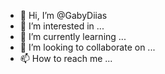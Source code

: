 - 👋 Hi, I’m @GabyDiias
- 👀 I’m interested in ...
- 🌱 I’m currently learning ...
- 💞️ I’m looking to collaborate on ...
- 📫 How to reach me ...

<!---
GabyDiias/GabyDiias is a ✨ special ✨ repository because its `README.md` (this file) appears on your GitHub profile.
You can click the Preview link to take a look at your changes.
--->

